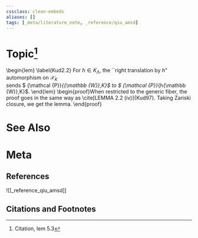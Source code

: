 ```yaml
---
cssclass: clean-embeds
aliases: []
tags: [_meta/literature_note, _reference/qiu_amsd]
---
```

# Topic[^1]
\begin{lem} \label{Kud2.2}
For $h\in K_\Lambda$,  the ``right translation by $h$" automorphism on ${\mathcal {X}}_{K}$  
sends $ {\mathcal {P}}_{{\mathbb {W}},K}$ to $ {\mathcal {P}}_{h{\mathbb {W}},K}$.
\end{lem}
\begin{proof}When restricted to the generic fiber, the proof goes in the same way as \cite[LEMMA 2.2 (iv)]{Kud97}.
Taking Zariski closure, we get the lemma. 
\end{proof}

# See Also

# Meta
## References
![[_reference_qiu_amsd]]


## Citations and Footnotes
[^1]: Citation, lem 5.3